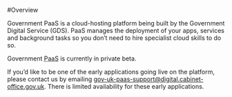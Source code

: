 #Overview

Government PaaS is a cloud-hosting platform being built by the Government Digital Service (GDS). PaaS manages the deployment of your apps, services and background tasks so you don’t need to hire specialist cloud skills to do so.

Government <abbr onclick="" tabindex="-1" title="Platform as a service">PaaS</abbr> is currently in private beta.

If you’d like to be one of the early applications going live on the platform, please contact us by emailing [gov-uk-paas-support@digital.cabinet-office.gov.uk](mailto:gov-uk-paas-support@digital.cabinet-office.gov.uk). There is limited availability for these early applications.

